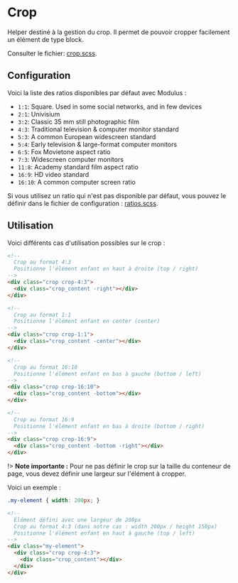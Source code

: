 # Crop

Helper destiné à la gestion du crop. Il permet de pouvoir cropper facilement un élément de type block.

Consulter le fichier: [crop.scss](https://git.cross-systems.ch/wide-front/modulus/blob/develop/scss/helpers/crop.scss).


## Configuration

Voici la liste des ratios disponibles par défaut avec Modulus :
- `1:1`: Square. Used in some social networks, and in few devices
- `2:1`: Univisium
- `3:2`: Classic 35 mm still photographic film
- `4:3`: Traditional television & computer monitor standard
- `5:3`: A common European widescreen standard
- `5:4`: Early television & large-format computer monitors
- `6:5`: Fox Movietone aspect ratio
- `7:3`: Widescreen computer monitors
- `11:8`: Academy standard film aspect ratio
- `16:9`: HD video standard
- `16:10`: A common computer screen ratio

Si vous utilisez un ratio qui n'est pas disponible par défaut, vous pouvez le définir dans le fichier de configuration : [ratios.scss](https://git.cross-systems.ch/wide-front/modulus-starterkit/blob/develop/src/assets/scss/settings/ratios.scss).


## Utilisation

Voici différents cas d'utilisation possibles sur le crop : 

```html
<!-- 
  Crop au format 4:3
  Positionne l'élément enfant en haut à droite (top / right)
-->
<div class="crop crop-4:3">
  <div class="crop_content -right"></div>
</div>
```

```html
<!-- 
  Crop au format 1:1
  Positionne l'élément enfant en center (center)
-->
<div class="crop crop-1:1">
  <div class="crop_content -center"></div>
</div>
```

```html
<!-- 
  Crop au format 16:10
  Positionne l'élément enfant en bas à gauche (bottom / left)
-->
<div class="crop crop-16:10">
  <div class="crop_content -bottom"></div>
</div>
```

```html
<!-- 
  Crop au format 16:9
  Positionne l'élément enfant en bas à droite (bottom / right)
-->
<div class="crop crop-16:9">
  <div class="crop_content -bottom -right"></div>
</div>
```

!> **Note importante :** Pour ne pas définir le crop sur la taille du conteneur de page, vous devez définir une largeur sur l'élément à cropper.

Voici un exemple :

```css
.my-element { width: 200px; }
```

```html
<!-- 
  Élément défini avec une largeur de 200px
  Crop au format 4:3 (dans notre cas : width 200px / height 150px)
  Positionne l'élément enfant en haut à gauche (top / left)
-->
<div class="my-element">
  <div class="crop crop-4:3">
    <div class="crop_content"></div>
  </div>
</div>
```

